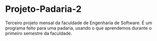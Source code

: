 # Projeto-Padaria-2
Terceiro projeto mensal da faculdade de Engenharia de Software. É um programa feito para uma padaria, usando o que aprendemos durante o primeiro semestre da faculdade.
